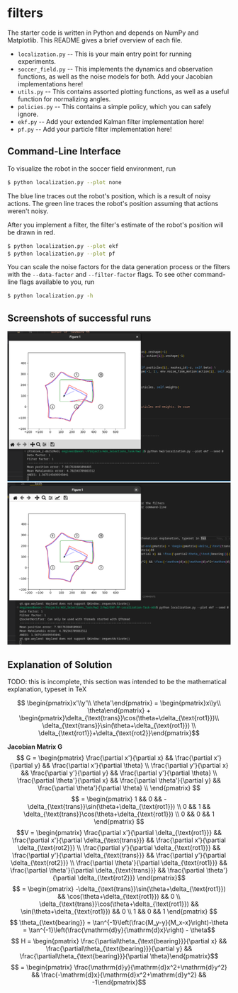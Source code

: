 # filters

The starter code is written in Python and depends on NumPy and Matplotlib.
This README gives a brief overview of each file.

- `localization.py` -- This is your main entry point for running experiments.
- `soccer_field.py` -- This implements the dynamics and observation functions, as well as the noise models for both. Add your Jacobian implementations here!
- `utils.py` -- This contains assorted plotting functions, as well as a useful
  function for normalizing angles.
- `policies.py` -- This contains a simple policy, which you can safely ignore.
- `ekf.py` -- Add your extended Kalman filter implementation here!
- `pf.py` -- Add your particle filter implementation here!

## Command-Line Interface

To visualize the robot in the soccer field environment, run
```bash
$ python localization.py --plot none
```
The blue line traces out the robot's position, which is a result of noisy actions.
The green line traces the robot's position assuming that actions weren't noisy.

After you implement a filter, the filter's estimate of the robot's position will be drawn in red.
```bash
$ python localization.py --plot ekf
$ python localization.py --plot pf
```

You can scale the noise factors for the data generation process or the filters
with the `--data-factor` and `--filter-factor` flags. To see other command-line
flags available to you, run
```bash
$ python localization.py -h
```

## Screenshots of successful runs

![First Screenshot](markdown_extras/screenshot1.png)
![Second Screenshot](markdown_extras/screenshot2.png)

## Explanation of Solution

TODO: this is incomplete, this section was intended to be the mathematical explanation, typeset in TeX

$$ \begin{pmatrix}x'\\y'\\ \theta'\end{pmatrix} = \begin{pmatrix}x\\y\\ \theta\end{pmatrix} + \begin{pmatrix}\delta_{\text{trans}}\cos(\theta+\delta_{\text{rot1}})\\
\delta_{\text{trans}}\sin(\theta+\delta_{\text{rot1}}) \\ \delta_{\text{rot1}}+\delta_{\text{rot2}}\end{pmatrix}$$

**Jacobian Matrix G**
$$ G = \begin{pmatrix}
\frac{\partial x'}{\partial x} && \frac{\partial x'}{\partial y} && \frac{\partial x'}{\partial \theta} \\
\frac{\partial y'}{\partial x} && \frac{\partial y'}{\partial y} && \frac{\partial y'}{\partial \theta} \\
\frac{\partial \theta'}{\partial x} && \frac{\partial \theta'}{\partial y} && \frac{\partial \theta'}{\partial \theta} \\
\end{pmatrix} $$
$$ = \begin{pmatrix}
1 && 0 && -\delta_{\text{trans}}\sin(\theta+\delta_{\text{rot1}}) \\
0 && 1 && \delta_{\text{trans}}\cos(\theta+\delta_{\text{rot1}}) \\
0 && 0 && 1
\end{pmatrix} $$
$$V =
\begin{pmatrix}
\frac{\partial x'}{\partial \delta_{\text{rot1}}} && \frac{\partial x'}{\partial \delta_{\text{trans}}} && \frac{\partial x'}{\partial \delta_{\text{rot2}}} \\
\frac{\partial y'}{\partial \delta_{\text{rot1}}} && \frac{\partial y'}{\partial \delta_{\text{trans}}} && \frac{\partial y'}{\partial \delta_{\text{rot2}}} \\
\frac{\partial \theta'}{\partial \delta_{\text{rot1}}} && \frac{\partial \theta'}{\partial \delta_{\text{trans}}} && \frac{\partial \theta'}{\partial \delta_{\text{rot2}}}
\end{pmatrix}$$
$$ = \begin{pmatrix}
-\delta_{\text{trans}}\sin(\theta+\delta_{\text{rot1}}) && \cos(\theta+\delta_{\text{rot1}}) && 0 \\
\delta_{\text{trans}}\cos(\theta+\delta_{\text{rot1}}) && \sin(\theta+\delta_{\text{rot1}}) && 0 \\
1 && 0 && 1
\end{pmatrix} $$
$$ \theta_{\text{bearing}} = \tan^{-1}\left(\frac{M_y-y}{M_x-x}\right)-\theta = \tan^{-1}\left(\frac{\mathrm{d}y}{\mathrm{d}x}\right) - \theta$$
$$ H = \begin{pmatrix} \frac{\partial\theta_{\text{bearing}}}{\partial x} && \frac{\partial\theta_{\text{bearing}}}{\partial y} && \frac{\partial\theta_{\text{bearing}}}{\partial \theta}\end{pmatrix}$$
$$ = \begin{pmatrix} \frac{\mathrm{d}y}{\mathrm{d}x^2+\mathrm{d}y^2} && \frac{-\mathrm{d}x}{\mathrm{d}x^2+\mathrm{d}y^2} && -1\end{pmatrix}$$

